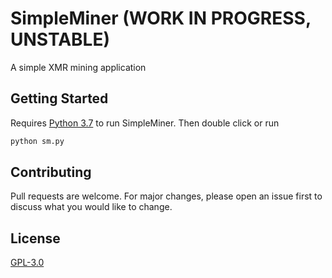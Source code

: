 # SimpleMiner (WORK IN PROGRESS, UNSTABLE)

A simple XMR mining application

## Getting Started

Requires [Python 3.7](https://www.python.org/downloads/release/python-2717/) to run SimpleMiner. Then double click or run

```bash
python sm.py
```


## Contributing
Pull requests are welcome. For major changes, please open an issue first to discuss what you would like to change.



## License
[GPL-3.0](https://choosealicense.com/licenses/gpl-3.0)

